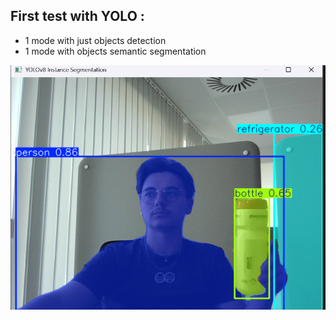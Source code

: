 ## First test with YOLO :

- 1 mode with just objects detection
- 1 mode with objects semantic segmentation
  
![Image](images/image.png)